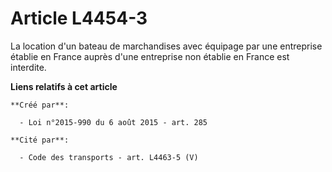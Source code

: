 # Article L4454-3

La  location d'un bateau de marchandises avec équipage par une entreprise  établie en France auprès d'une entreprise non
établie en France est  interdite.

**Liens relatifs à cet article**

	**Créé par**:

	  - Loi n°2015-990 du 6 août 2015 - art. 285

	**Cité par**:

	  - Code des transports - art. L4463-5 (V)
